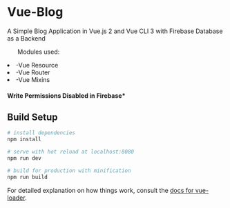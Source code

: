 # Vue-Blog
A Simple Blog Application in Vue.js 2 and Vue CLI 3 with Firebase Database as a Backend

<ul>Modules used:</ul>
  <li>-Vue Resource</li>
  <li>-Vue Router</li>
  <li>-Vue Mixins</li>
</ul>

#### Write Permissions Disabled in Firebase*

## Build Setup

``` bash
# install dependencies
npm install

# serve with hot reload at localhost:8080
npm run dev

# build for production with minification
npm run build
```

For detailed explanation on how things work, consult the [docs for vue-loader](http://vuejs.github.io/vue-loader).
